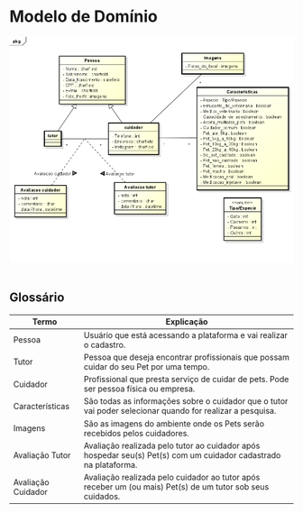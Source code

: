 # Modelo de Domínio

![Diagrama de Classes de Domínio](DiagramaDeClasses-NPcorrigido.png)
</br></br>

## Glossário 

|  Termo  |  Explicação  |
| ------- | ------------ |
| Pessoa | Usuário que está acessando a plataforma e vai realizar o cadastro. |   
| Tutor | Pessoa que deseja encontrar profissionais que possam cuidar do seu Pet por uma tempo. |   
| Cuidador | Profissional que presta serviço de cuidar de pets. Pode ser pessoa física ou empresa. |   
| Características | São todas as informações sobre o cuidador que o tutor vai poder selecionar quando for realizar a pesquisa. |   
| Imagens | São as imagens do ambiente onde os Pets serão recebidos pelos cuidadores. |   
| Avaliação Tutor | Avaliação realizada pelo tutor ao cuidador após hospedar seu(s) Pet(s) com um cuidador cadastrado na plataforma. |   
| Avaliação Cuidador | Avaliação realizada pelo cuidador ao tutor após receber um (ou mais) Pet(s) de um tutor sob seus cuidados. |   

